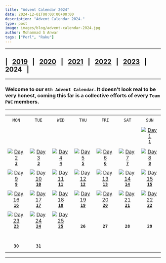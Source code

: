```yaml
---
title: "Advent Calendar 2024"
date: 2024-12-01T00:00:00+00:00
description: "Advent Calendar 2024."
type: post
image: images/blog/advent-calendar-2024.jpg
author: Mohammad S Anwar
tags: ["Perl", "Raku"]
---
```

***

## | &nbsp; [**2019**](/blog/advent-calendar-2019) &nbsp; | &nbsp; [**2020**](/blog/advent-calendar-2020) &nbsp; | &nbsp; [**2021**](/blog/advent-calendar-2021) &nbsp; | &nbsp; [**2022**](/blog/advent-calendar-2022) &nbsp; | &nbsp; [**2023**](/blog/advent-calendar-2023) &nbsp; | &nbsp; **2024** &nbsp; |

***

### Welcome to our `6th Advent Calendar`. It doesn't look real to be very honest, coming this far is a collective efforts of every `Team PWC` members.

***

| | | | | | | |
| :---: | :---: | :---: | :---: | :---: | :---: | :---: |
| | | | | | | |
| `MON`<br> |  `TUE`<br> | `WED`<br> |  `THU`<br>| `FRI`<br>|  `SAT`<br> |  `SUN`<br> |
| | | | | | | |
| <br><br><br> | <br><br><br> | <br><br><br> | <br><br><br> | <br><br><br> | <br><br><br> | [![Day 1](/images/blog/2024-12-01-thumbnail.jpg "Leaping from Tree to Tree as They Float Down the Mighty Rivers of British Columbia by Dave Jacoby")](/blog/advent-calendar-2024-12-01)<br>[**`1`**](/blog/advent-calendar-2024-12-01)<br> |
| | | | | | | |
| [![Day 2](/images/blog/2024-12-02-thumbnail.jpg "Special Zeroes by Jorg Sommrey")](/blog/advent-calendar-2024-12-02)<br>[**`2`**](/blog/advent-calendar-2024-12-02) | [![Day 3](/images/blog/2024-12-03-thumbnail.jpg "Split the weakest by Peter Campbell Smith")](/blog/advent-calendar-2024-12-03)<br>[**`3`**](/blog/advent-calendar-2024-12-03) | [![Day 4](/images/blog/2024-12-04-thumbnail.jpg "Reverse Power by Arne Sommer")](/blog/advent-calendar-2024-12-04)<br>[**`4`**](/blog/advent-calendar-2024-12-04) | [![Day 5](/images/blog/2024-12-05-thumbnail.jpg "Odd Character / Most Frequent Word by Laurent Rosenfeld")](/blog/advent-calendar-2024-12-05)<br>[**`5`**](/blog/advent-calendar-2024-12-05) | [![Day 6](/images/blog/2024-12-06-thumbnail.jpg "Easy Pairs - Easy Merge by Matthias Muth")](/blog/advent-calendar-2024-12-06)<br>[**`6`**](/blog/advent-calendar-2024-12-06) | [![Day 7](/images/blog/2024-12-07-thumbnail.jpg "Smaller than Echelon by Roger Bell_West")](/blog/advent-calendar-2024-12-07)<br>[**`7`**](/blog/advent-calendar-2024-12-07) | [![Day 8](/images/blog/2024-12-08-thumbnail.jpg "Count Sumofvaluacula by Adam Russell")](/blog/advent-calendar-2024-12-08)<br>[**`8`**](/blog/advent-calendar-2024-12-08) |
| | | | | | | |
| [![Day 9](/images/blog/2024-12-09-thumbnail.jpg "Target Index / Merge Items by James Smith")](/blog/advent-calendar-2024-12-09)<br>[**`9`**](/blog/advent-calendar-2024-12-09) | [![Day 10](/images/blog/2024-12-10-thumbnail.jpg "Unique Occurrences / Dictionary Rank by Robbie Hatley")](/blog/advent-calendar-2024-12-10)<br>[**`10`**](/blog/advent-calendar-2024-12-10) | [![Day 11](/images/blog/2024-12-11-thumbnail.jpg "Element Digit Sum / Multiply by Two by Simon Green")](/blog/advent-calendar-2024-12-11)<br>[**`11`**](/blog/advent-calendar-2024-12-11) | [![Day 12](/images/blog/2024-12-12-thumbnail.jpg "Max Positive Negative / Count Equal Divisible by Ali Moradi")](/blog/advent-calendar-2024-12-12)<br>[**`12`**](/blog/advent-calendar-2024-12-12) | [![Day 13](/images/blog/2024-12-13-thumbnail.jpg "Don't Sort It, Be Happy by Bob Lied")](/blog/advent-calendar-2024-12-13)<br>[**`13`**](/blog/advent-calendar-2024-12-13) | [![Day 14](/images/blog/2024-12-14-thumbnail.jpg "Greatest English Letter / Target Array by W. Luis Mochan")](/blog/advent-calendar-2024-12-14)<br>[**`14`**](/blog/advent-calendar-2024-12-14) | [![Day 15](/images/blog/2024-12-15-thumbnail.jpg "TDD for Good... strings by Lance Wicks")](/blog/advent-calendar-2024-12-15)<br>[**`15`**](/blog/advent-calendar-2024-12-15) |
| | | | | | | |
| [![Day 16](/images/blog/2024-12-16-thumbnail.jpg "Complete Day / Maximum Frequency by Ryan Thompson")](/blog/advent-calendar-2024-12-16)<br>[**`16`**](/blog/advent-calendar-2024-12-16) | [![Day 17](/images/blog/2024-12-17-thumbnail.jpg "Strong Password by E. Choroba")](/blog/advent-calendar-2024-12-17)<br>[**`17`**](/blog/advent-calendar-2024-12-17) | [![Day 18](/images/blog/2024-12-18-thumbnail.jpg "Where is the chess piece going to? by Cheok-Yin Fung")](/blog/advent-calendar-2024-12-18)<br>[**`18`**](/blog/advent-calendar-2024-12-18) | [![Day 19](/images/blog/2024-12-19-thumbnail.jpg "Lost Connections and Making Changes by David Ferrone")](/blog/advent-calendar-2024-12-19)<br>[**`19`**](/blog/advent-calendar-2024-12-19) | [![Day 20](/images/blog/2024-12-20-thumbnail.jpg "Occurrences with BQN by BarrOff")](/blog/advent-calendar-2024-12-20)<br>[**`20`**](/blog/advent-calendar-2024-12-20) | [![Day 21](/images/blog/2024-12-21-thumbnail.jpg "Strength Uncombined by Bruce Gray")](/blog/advent-calendar-2024-12-21)<br>[**`21`**](/blog/advent-calendar-2024-12-21) | [![Day 22](/images/blog/2024-12-22-thumbnail.jpg "Spammer Game by Packy Anderson")](/blog/advent-calendar-2024-12-22)<br>[**`22`**](/blog/advent-calendar-2024-12-22) |
| | | | | | | |
| [![Day 23](/images/blog/2024-12-23-thumbnail.jpg "Maximal Square / Right Interval by Luca Ferrari")](/blog/advent-calendar-2024-12-23)<br>[**`23`**](/blog/advent-calendar-2024-12-23) | [![Day 24](/images/blog/2024-12-24-thumbnail.jpg "Replace Words / Word Search by Jaldhar H. Vyas")](/blog/advent-calendar-2024-12-24)<br>[**`24`**](/blog/advent-calendar-2024-12-24) | [![Day 25](/images/blog/2024-12-25-thumbnail.jpg "REVIEW 2024 by Mohammad Sajid Anwar")](/blog/advent-calendar-2024-12-25)<br>[**`25`**](/blog/advent-calendar-2024-12-25) | <br><br>**`26`**<br> | <br><br>**`27`**<br> | <br><br>**`28`**<br> | <br><br>**`29`**<br> |
| <br><br>**`30`**<br> | <br><br>**`31`**<br>  | <br><br><br> | <br><br><br> | <br><br><br> | <br><br><br> | <br><br><br> |
| | | | | | | |
***
